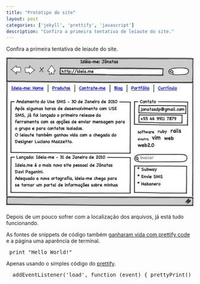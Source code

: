 ```yaml
---
title: "Protótipo do site"
layout: post
categories: ['jekyll', 'prettify', 'javascript']
description: "Confira a primeira tentativa de leiaute do site."
---
```

Confira a primeira tentativa de leiaute do site.

![prototipo]

Depois de um pouco sofrer com a localização dos arquivos, já está tudo funcionando.

As fontes de snippets de código também [ganharam vida com prettify code][prettify-code] e a página uma aparência de terminal.

<div>
<pre class="prettyprint lang-ruby">
 print "Hello World!"
</pre>
</div>

Apenas usando o simples código do [prettify][prettify-code].

<div>
<pre class="prettyprint lang-javascript">
  addEventListener('load', function (event) { prettyPrint() }, false);  
</pre>
</div>

[prototipo]: /images/prototipo-site.jpg
[prettify-code]:http://code.google.com/p/google-code-prettify/
